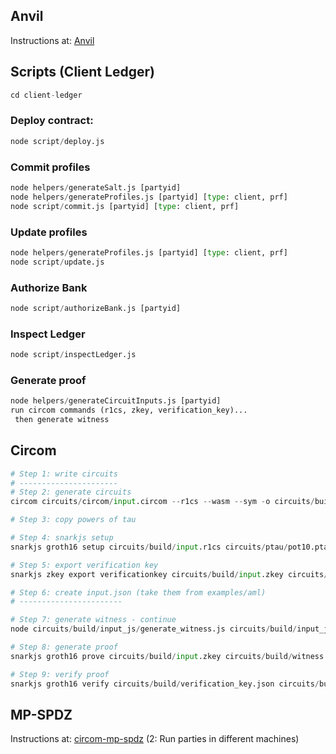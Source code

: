 ## Anvil

Instructions at: [Anvil](https://medium.com/@maria.magdalena.makeup/foundry-anvil-a-local-ethereum-node-for-development-642ca28f7892)

## Scripts (Client Ledger)

```python
cd client-ledger
```

### Deploy contract:

```python
node script/deploy.js
```

### Commit profiles

```python
node helpers/generateSalt.js [partyid]
node helpers/generateProfiles.js [partyid] [type: client, prf]
node script/commit.js [partyid] [type: client, prf]
```

### Update profiles

```python
node helpers/generateProfiles.js [partyid] [type: client, prf]
node script/update.js
```

### Authorize Bank

```python
node script/authorizeBank.js [partyid]
```

### Inspect Ledger

```python
node script/inspectLedger.js
```

### Generate proof

```python
node helpers/generateCircuitInputs.js [partyid]
run circom commands (r1cs, zkey, verification_key)...
 then generate witness
```

## Circom
```python
# Step 1: write circuits
# ----------------------
# Step 2: generate circuits
circom circuits/circom/input.circom --r1cs --wasm --sym -o circuits/build

# Step 3: copy powers of tau

# Step 4: snarkjs setup
snarkjs groth16 setup circuits/build/input.r1cs circuits/ptau/pot10.ptau circuits/build/input.zkey

# Step 5: export verification key
snarkjs zkey export verificationkey circuits/build/input.zkey circuits/build/verification_key.json

# Step 6: create input.json (take them from examples/aml)
# -----------------------

# Step 7: generate witness - continue
node circuits/build/input_js/generate_witness.js circuits/build/input_js/input.wasm client-ledger/data/bank2/pdata/1488_202504.json circuits/build/witness.wtns

# Step 8: generate proof
snarkjs groth16 prove circuits/build/input.zkey circuits/build/witness.wtns circuits/build/proof.json circuits/build/public.json

# Step 9: verify proof
snarkjs groth16 verify circuits/build/verification_key.json circuits/build/public.json circuits/build/proof.json
```

## MP-SPDZ

Instructions at: [circom-mp-spdz](https://hackmd.io/Iuu9yge4ShKBjawAcmFjvw?view) (2: Run parties in different machines)